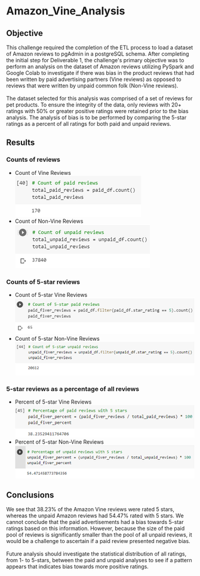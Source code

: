 # Amazon_Vine_Analysis
## Objective
This challenge required the completion of the ETL process to load a dataset of Amazon reviews to pgAdmin in a postgreSQL schema. After completing the initial step for Deliverable 1, the challenge's primary objective was to perform an analysis on the dataset of Amazon reviews utilizing PySpark and Google Colab to investigate if there was bias in the product reviews that had been written by paid advertising partners (Vine reviews) as opposed to reviews that were written by unpaid common folk (Non-Vine reviews). <br><br>The dataset selected for this analysis was comprised of a set of reviews for pet products. To ensure the integrity of the data, only reviews with 20+ ratings with 50% or greater positive ratings were retained prior to the bias analysis. The analysis of bias is to be performed by comparing the 5-star ratings as a percent of all ratings for both paid and unpaid reviews. 

## Results
### Counts of reviews
- Count of Vine Reviews<br><kbd>![Vine Reviews Count](Resources/paid_reviews_count.png)<kbd>
- Count of Non-Vine Reviews<br><kbd>![Non-Vine Reviews Count](Resources/unpaid_reviews_count.png)<kbd>

### Counts of 5-star reviews
- Count of 5-star Vine Reviews<br><kbd>![5-star Vine Reviews Count](Resources/paid_5star_reviews_count.png)<kbd>
- Count of 5-star Non-Vine Reviews<br><kbd>![5-star Non-Vine Reviews Count](Resources/unpaid_5star_reviews_count.png)<kbd>

### 5-star reviews as a percentage of all reviews
- Percent of 5-star Vine Reviews<br><kbd>![5-star Vine Reviews Percentage](Resources/paid_5star_reviews_percentage.png)<kbd>
- Percent of 5-star Non-Vine Reviews<br><kbd>![5-star Non-Vine Reviews Percentage](Resources/unpaid_5star_reviews_percentage.png)<kbd>

## Conclusions
We see that 38.23% of the Amazon Vine reviews were rated 5 stars, whereas the unpaid Amazon reviews had 54.47% rated with 5 stars. We cannot conclude that the paid advertisements had a bias towards 5-star ratings based on this information. However, because the size of the paid pool of reviews is significantly smaller than the pool of all unpaid reviews, it would be a challenge to ascertain if a paid review presented negative bias. <br><br> Future analysis should investigate the statistical distribution of all ratings, from 1- to 5-stars, between the paid and unpaid analyses to see if a pattern appears that indicates bias towards more positive ratings.
